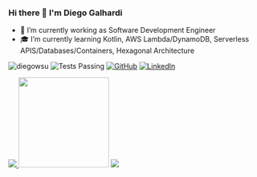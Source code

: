 ### Hi there 👋 I'm Diego Galhardi

- 🔭 I’m currently working as Software Development Engineer
- :mortar_board:  I’m currently learning Kotlin, AWS Lambda/DynamoDB, Serverless APIS/Databases/Containers, Hexagonal Architecture



<p align="left">
	<img src="https://komarev.com/ghpvc/?username=diegowsu&label=Profile%20views&color=0e75b6&style=flat" alt="diegowsu" /> 	  
        <img alt="Tests Passing" src="https://github.com/anuraghazra/github-readme-stats/workflows/Test/badge.svg" />
	<a href="https://github.com/diegowsu"><img src="https://img.shields.io/github/followers/diegowsu.svg?label=GitHub&style=flat-square&logo=github" alt="GitHub"></a>
	<a href="https://www.linkedin.com/in/dgalhardi"><img src="https://img.shields.io/badge/LinkedIn--_.svg?style=flat-square&logo=linkedin" alt="LinkedIn"></a>
    </a>
</p>

<div>
<a href="https://github-readme-stats.vercel.app/api?username=diegowsu&theme=slateorange&show_icons=true&hide=contribs">
  <img  align="justified" src="https://github-readme-stats.vercel.app/api?username=diegowsu&theme=slateorange&show_icons=true&hide=contribs" />
</a>	
<a>
   <img align="justified" height="180em" src="https://github-readme-streak-stats.herokuapp.com/?user=diegowsu&hide_border=true" />
</a>
<a href="https://readme-stats-cfgj2cxdy.vercel.app/api/top-langs/?username=diegowsu&hide=php&theme=tokyonight&langs_count=10&layout=compact">
  <img align="justified" src="https://readme-stats-cfgj2cxdy.vercel.app/api/top-langs/?username=diegowsu&hide=php&theme=tokyonight&langs_count=10&layout=compact" />
</a>

	
</div>

  



<!--
<p><img align="left" src="https://github-readme-stats.vercel.app/api/top-langs?username=diegowsu&show_icons=true&locale=en&layout=compact" alt="diegowsu" /></p>
-->

<!--
**diegowsu/diegowsu** is a ✨ _special_ ✨ repository because its `README.md` (this file) appears on your GitHub profile.

Here are some ideas to get you started:

- 🔭 I’m currently working on ...
- 🌱 I’m currently learning ...
- 👯 I’m looking to collaborate on ...
- 🤔 I’m looking for help with ...
- 💬 Ask me about ...
- 📫 How to reach me: ...
- 😄 Pronouns: ...
- ⚡ Fun fact: ...
-->
